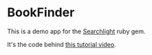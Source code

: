 # BookFinder

This is a demo app for the [Searchlight](https://github.com/nathanl/searchlight) ruby gem.

It's the code behind [this tutorial video](https://vimeo.com/69179161).

